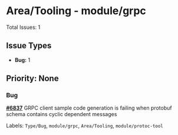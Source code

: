 # Area/Tooling - module/grpc

Total Issues: 1

## Issue Types

- **Bug:** 1

## Priority: None

### Bug

**[#6837](https://github.com/ballerina-platform/ballerina-library/issues/6837)** GRPC client sample code generation is failing when protobuf schema contains cyclic dependent messages

Labels: `Type/Bug`, `module/grpc`, `Area/Tooling`, `module/protoc-tool`

